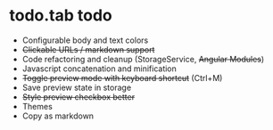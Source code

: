 todo.tab todo
=============
- Configurable body and text colors
- ~~Clickable URLs / markdown support~~
- Code refactoring and cleanup (StorageService, ~~Angular Modules~~)
- Javascript concatenation and minification
- ~~Toggle preview mode with keyboard shortcut~~ (Ctrl+M)
- Save preview state in storage
- ~~Style preview checkbox better~~
- Themes
- Copy as markdown
